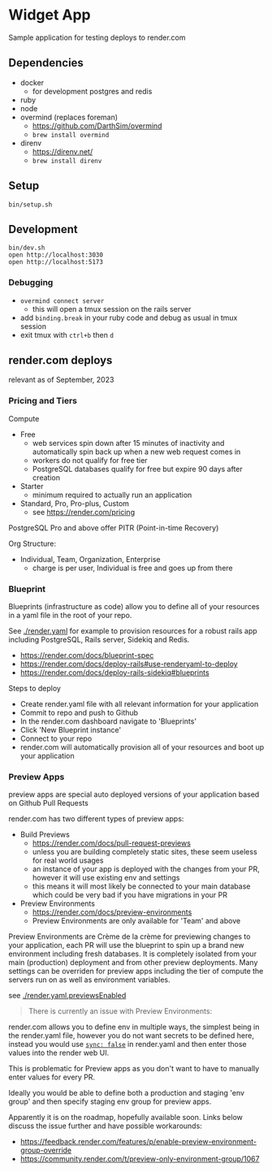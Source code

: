 # Widget App

Sample application for testing deploys to render.com

## Dependencies

- docker
  - for development postgres and redis
- ruby
- node
- overmind (replaces foreman)
  - https://github.com/DarthSim/overmind
  - `brew install overmind`
- direnv
  - https://direnv.net/
  - `brew install direnv`

## Setup

```
bin/setup.sh
```

## Development

```
bin/dev.sh
open http://localhost:3030
open http://localhost:5173
```

### Debugging

- `overmind connect server`
  - this will open a tmux session on the rails server
- add `binding.break` in your ruby code and debug as usual in tmux session
- exit tmux with `ctrl+b` then `d`

## render.com deploys

relevant as of September, 2023

### Pricing and Tiers

Compute

- Free
  - web services spin down after 15 minutes of inactivity and automatically spin back up when a new web request comes in
  - workers do not qualify for free tier
  - PostgreSQL databases qualify for free but expire 90 days after creation
- Starter
  - minimum required to actually run an application
- Standard, Pro, Pro-plus, Custom
  - see https://render.com/pricing

PostgreSQL Pro and above offer PITR (Point-in-time Recovery)

Org Structure:

- Individual, Team, Organization, Enterprise
  - charge is per user, Individual is free and goes up from there

### Blueprint

Blueprints (infrastructure as code) allow you to define all of your resources in a yaml file in the root of your repo.

See [./render.yaml](./render.yaml) for example to provision resources for a robust rails app including PostgreSQL, Rails server, Sidekiq and Redis.

- https://render.com/docs/blueprint-spec
- https://render.com/docs/deploy-rails#use-renderyaml-to-deploy
- https://render.com/docs/deploy-rails-sidekiq#blueprints

Steps to deploy

- Create render.yaml file with all relevant information for your application
- Commit to repo and push to Github
- In the render.com dashboard navigate to 'Blueprints'
- Click 'New Blueprint instance'
- Connect to your repo
- render.com will automatically provision all of your resources and boot up your application

### Preview Apps

preview apps are special auto deployed versions of your application based on Github Pull Requests

render.com has two different types of preview apps:

- Build Previews
  - https://render.com/docs/pull-request-previews
  - unless you are building completely static sites, these seem useless for real world usages
  - an instance of your app is deployed with the changes from your PR, however it will use existing env and settings
  - this means it will most likely be connected to your main database which could be very bad if you have migrations in your PR
- Preview Environments
  - https://render.com/docs/preview-environments
  - Preview Environments are only available for 'Team' and above

Preview Environments are Crème de la crème for previewing changes to your application, each PR will use the blueprint to spin
up a brand new environment including fresh databases. It is completely isolated from your main (production) deployment and from other preview deployments.
Many settings can be overriden for preview apps including the tier of compute the servers run on as well as environment variables.

see [./render.yaml.previewsEnabled](./render.yaml.previewsEnabled)

> There is currently an issue with Preview Environments:

render.com allows you to define env in multiple ways, the simplest being in the render.yaml file, however you do not want secrets
to be defined here, instead you would use [`sync: false`](https://render.com/docs/configure-environment-variables#3-specifying-environment-variables-in-the-blueprints-spec)
in render.yaml and then enter those values into the render web UI.

This is problematic for Preview apps as you don't want to have to manually enter values for every PR.

Ideally you would be able to define both a production and staging 'env group' and then specify staging env group for preview apps.

Apparently it is on the roadmap, hopefully available soon. Links below discuss the issue further and have possible workarounds:

- https://feedback.render.com/features/p/enable-preview-environment-group-override
- https://community.render.com/t/preview-only-environment-group/1067
